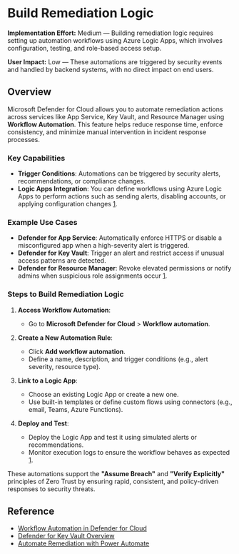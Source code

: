 # Build Remediation Logic

**Implementation Effort:** Medium — Building remediation logic requires setting up automation workflows using Azure Logic Apps, which involves configuration, testing, and role-based access setup.

**User Impact:** Low — These automations are triggered by security events and handled by backend systems, with no direct impact on end users.

## Overview

Microsoft Defender for Cloud allows you to automate remediation actions across services like App Service, Key Vault, and Resource Manager using **Workflow Automation**. This feature helps reduce response time, enforce consistency, and minimize manual intervention in incident response processes.

### Key Capabilities

- **Trigger Conditions**: Automations can be triggered by security alerts, recommendations, or compliance changes.
- **Logic Apps Integration**: You can define workflows using Azure Logic Apps to perform actions such as sending alerts, disabling accounts, or applying configuration changes [1](https://learn.microsoft.com/en-us/azure/defender-for-cloud/workflow-automation).

### Example Use Cases

- **Defender for App Service**: Automatically enforce HTTPS or disable a misconfigured app when a high-severity alert is triggered.
- **Defender for Key Vault**: Trigger an alert and restrict access if unusual access patterns are detected.
- **Defender for Resource Manager**: Revoke elevated permissions or notify admins when suspicious role assignments occur [1](https://learn.microsoft.com/en-us/azure/defender-for-cloud/workflow-automation).

### Steps to Build Remediation Logic

1. **Access Workflow Automation**:
   - Go to **Microsoft Defender for Cloud** > **Workflow automation**.

2. **Create a New Automation Rule**:
   - Click **Add workflow automation**.
   - Define a name, description, and trigger conditions (e.g., alert severity, resource type).

3. **Link to a Logic App**:
   - Choose an existing Logic App or create a new one.
   - Use built-in templates or define custom flows using connectors (e.g., email, Teams, Azure Functions).

4. **Deploy and Test**:
   - Deploy the Logic App and test it using simulated alerts or recommendations.
   - Monitor execution logs to ensure the workflow behaves as expected [1](https://learn.microsoft.com/en-us/azure/defender-for-cloud/workflow-automation).

These automations support the **"Assume Breach"** and **"Verify Explicitly"** principles of Zero Trust by ensuring rapid, consistent, and policy-driven responses to security threats.

## Reference

- [Workflow Automation in Defender for Cloud](https://learn.microsoft.com/en-us/azure/defender-for-cloud/workflow-automation)
- [Defender for Key Vault Overview](https://learn.microsoft.com/en-us/azure/defender-for-cloud/defender-for-key-vault-introduction)
- [Automate Remediation with Power Automate](https://learn.microsoft.com/en-us/defender-cloud-apps/tutorial-flow)
